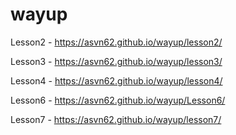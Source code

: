 # wayup
Lesson2  - https://asvn62.github.io/wayup/lesson2/

Lesson3  - https://asvn62.github.io/wayup/lesson3/

Lesson4  - https://asvn62.github.io/wayup/lesson4/

Lesson6  - https://asvn62.github.io/wayup/Lesson6/

Lesson7  - https://asvn62.github.io/wayup/lesson7/
